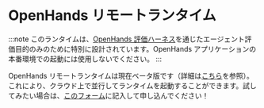 # OpenHands リモートランタイム

:::note
このランタイムは、[OpenHands 評価ハーネス](https://github.com/All-Hands-AI/OpenHands/tree/main/evaluation)を通じたエージェント評価目的のみのために特別に設計されています。OpenHands アプリケーションの本番環境での起動には使用しないでください。
:::

OpenHands リモートランタイムは現在ベータ版です（詳細は[こちら](https://runtime.all-hands.dev/)を参照）。これにより、クラウド上で並行してランタイムを起動することができます。試してみたい場合は、[このフォーム](https://docs.google.com/forms/d/e/1FAIpQLSckVz_JFwg2_mOxNZjCtr7aoBFI2Mwdan3f75J_TrdMS1JV2g/viewform)に記入して申し込んでください！